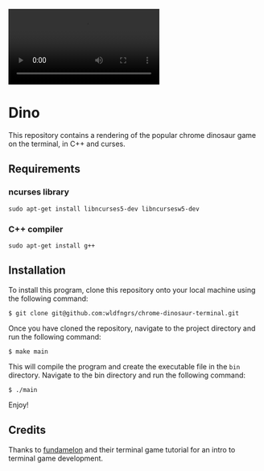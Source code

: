 ![dino_gif](https://github.com/wldfngrs/chrome-dinosaur-terminal/blob/main/assets/dino.mkv)
# Dino
This repository contains a rendering of the popular chrome dinosaur game on the terminal, in C++ and curses.

## Requirements

### ncurses library

`sudo apt-get install libncurses5-dev libncursesw5-dev`

### C++ compiler

`sudo apt-get install g++`

## Installation

To install this program, clone this repository onto your local machine using the following command:

`$ git clone git@github.com:wldfngrs/chrome-dinosaur-terminal.git`

Once you have cloned the repository, navigate to the project directory and run the following command:

`$ make main`

This will compile the program and create the executable file in the `bin` directory. Navigate to the bin directory and run the following command:

`$ ./main`

Enjoy!

## Credits

Thanks to [fundamelon](https://github.com/fundamelon/terminal-game-tutorial) and their terminal game tutorial for an intro to terminal game development.
